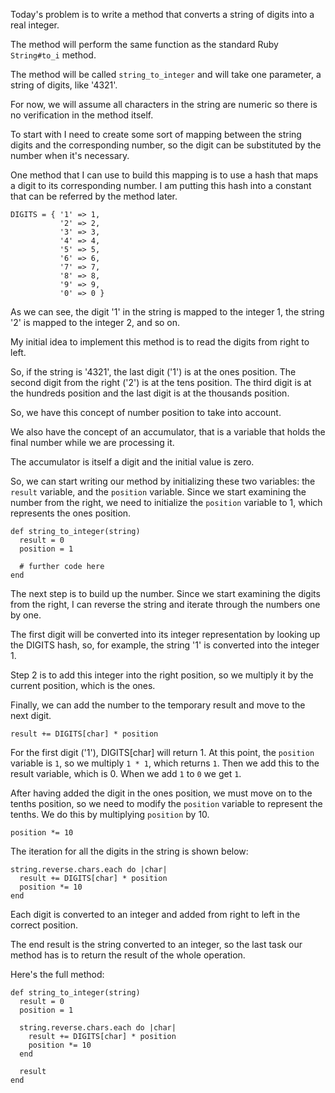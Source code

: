 Today's problem is to write a method that converts a string of digits
into a real integer.

The method will perform the same function as the standard Ruby `String#to_i` method.

The method will be called `string_to_integer` and will take one
parameter, a string of digits, like '4321'.

For now, we will assume all characters in the string are numeric so
there is no verification in the method itself.

To start with I need to create some sort of mapping between the string
digits and the corresponding number, so the digit can be substituted by
the number when it's necessary.

One method that I can use to build this mapping is to use a hash that
maps a digit to its corresponding number. I am putting this hash into a
constant that can be referred by the method later.

```
DIGITS = { '1' => 1,
           '2' => 2,
           '3' => 3,
           '4' => 4,
           '5' => 5,
           '6' => 6,
           '7' => 7,
           '8' => 8,
           '9' => 9,
           '0' => 0 }
```

As we can see, the digit '1' in the string is mapped to the integer 1,
the string '2' is mapped to the integer 2, and so on.

My initial idea to implement this method is to read the digits from
right to left.

So, if the string is '4321', the last digit ('1') is at the
ones position. The second digit from the right ('2') is at the tens
position. The third digit is at the hundreds position and the last digit
is at the thousands position.

So, we have this concept of number position to take into account.

We also have the concept of an accumulator, that is a variable that
holds the final number while we are processing it.

The accumulator is itself a digit and the initial value is zero.

So, we can start writing our method by initializing these two variables:
the `result` variable, and the `position` variable.
Since we start examining the number from the right, we need to
initialize the `position` variable to 1, which represents the ones
position.

```
def string_to_integer(string)
  result = 0
  position = 1

  # further code here
end
```

The next step is to build up the number. Since we start examining the
digits from the right, I can reverse the string and iterate through the
numbers one by one.

The first digit will be converted into its integer representation by
looking up the DIGITS hash, so, for example, the string '1' is converted
into the integer 1.

Step 2 is to add this integer into the right position, so we multiply it
by the current position, which is the ones.

Finally, we can add the number to the temporary result and move to the
next digit.

```
result += DIGITS[char] * position
```

For the first digit ('1'), DIGITS[char] will return 1.
At this point, the `position` variable is `1`, so we multiply `1 * 1`,
which returns `1`.
Then we add this to the result variable, which is 0. When we add `1` to
`0` we get `1`.

After having added the digit in the ones position, we must move on to
the tenths position, so we need to modify the `position` variable to
represent the tenths. We do this by multiplying `position` by 10.

```
position *= 10
```

The iteration for all the digits in the string is shown below:

```
string.reverse.chars.each do |char|
  result += DIGITS[char] * position
  position *= 10
end
```

Each digit is converted to an integer and added from right to left in
the correct position.

The end result is the string converted to an integer, so the last
task our method has is to return the result of the whole
operation.

Here's the full method:

```
def string_to_integer(string)
  result = 0
  position = 1

  string.reverse.chars.each do |char|
    result += DIGITS[char] * position
    position *= 10
  end

  result
end
```
